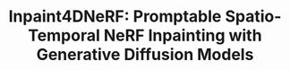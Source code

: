 ---
title: "Inpaint4DNeRF: Promptable Spatio-Temporal NeRF Inpainting with Generative
Diffusion Models"
summary: Text to inpainted content in static or dynamic NeRF. Submitted to CVPR.

image:
  caption: Photo by rawpixel on Unsplash
  focal_point: Smart

links:
  - name: Project Website
    url: https://hjiangav.github.io/inpaint4dnerf

---